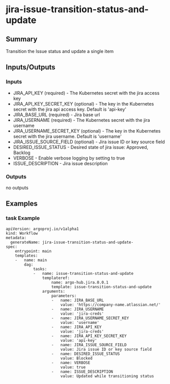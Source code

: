 # jira-issue-transition-status-and-update

## Summary
Transition the Issue status and update a single item

## Inputs/Outputs

### Inputs
* JIRA_API_KEY (required) - The Kubernetes secret with the jira access key
* JIRA_API_KEY_SECRET_KEY (optional) - The key in the Kubernetes secret with the jira api access key. Default is 'api-key'
* JIRA_BASE_URL (required) - Jira base url
* JIRA_USERNAME (required) - The Kubernetes secret with the jira username
* JIRA_USERNAME_SECRET_KEY (optional) - The key in the Kubernetes secret with the jira username. Default is 'username'
* JIRA_ISSUE_SOURCE_FIELD (optional) - Jira issue ID or key source field
* DESIRED_ISSUE_STATUS - Desired state of jira issue: Approved, Backlog
* VERBOSE - Enable verbose logging by setting to true
* ISSUE_DESCRIPTION - Jira issue description

### Outputs
no outputs

## Examples

### task Example
```
apiVersion: argoproj.io/v1alpha1
kind: Workflow
metadata:
  generateName: jira-issue-transition-status-and-update-
spec:
    entrypoint: main
    templates:
    -   name: main
        dag:
            tasks:
            -   name: issue-transition-status-and-update
                templateref:
                    name: argo-hub.jira.0.0.1
                    template: issue-transition-status-and-update
                arguments:
                    parameters:
                    -   name: JIRA_BASE_URL
                        value: 'https://company-name.atlassian.net/'
                    -   name: JIRA_USERNAME
                        value: 'jira-creds'
                    -   name: JIRA_USERNAME_SECRET_KEY
                        value: 'username'
                    -   name: JIRA_API_KEY
                        value: 'jira-creds'
                    -   name: JIRA_API_KEY_SECRET_KEY
                        value: 'api-key'
                    -   name: JIRA_ISSUE_SOURCE_FIELD
                        value: Jira issue ID or key source field
                    -   name: DESIRED_ISSUE_STATUS
                        value: Blocked
                    -   name: VERBOSE
                        value: true
                    -   name: ISSUE_DESCRIPTION
                        value: Updated while transitioning status
```
